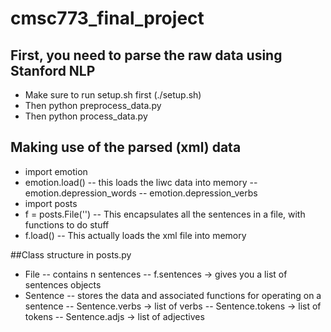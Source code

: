 # cmsc773_final_project

## First, you need to parse the raw data using Stanford NLP
- Make sure to run setup.sh first (./setup.sh)
- Then python preprocess_data.py
- Then python process_data.py

## Making use of the parsed (xml) data
- import emotion
- emotion.load()
-- this loads the liwc data into memory
-- emotion.depression_words
-- emotion.depression_verbs
- import posts
- f = posts.File('<path to file>')
-- This encapsulates all the sentences in a file, with functions to do stuff
- f.load()
-- This actually loads the xml file into memory

##Class structure in posts.py
- File
-- contains n sentences
-- f.sentences -> gives you a list of sentences objects
- Sentence
-- stores the data and associated functions for operating on a sentence
-- Sentence.verbs -> list of verbs
-- Sentence.tokens -> list of tokens
-- Sentence.adjs -> list of adjectives
